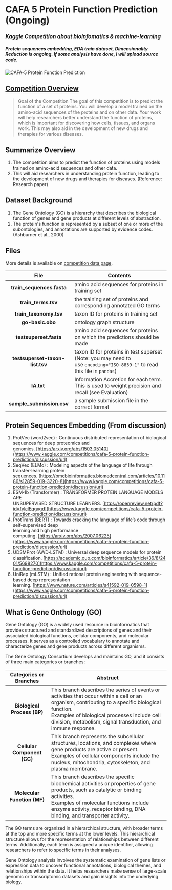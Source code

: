 # CAFA 5 Protein Function Prediction (Ongoing)
### *Kaggle Competition about bioinfomatics & machine-learning*

##### Protein sequences embedding, EDA train dataset, Dimensionality Reduction is ongoing. If some analysis have done, I will upload source code.

![CAFA-5 Protein Function Prediction](https://github.com/shosuke-13/CAFA-5/assets/84508762/7fb40569-def4-4ede-b85e-0a3d9f60263d)

## [Competition Overview](https://www.kaggle.com/competitions/cafa-5-protein-function-prediction/overview)

>  Goal of the Competition
>  The goal of this competition is to predict the function of a set of proteins. You will develop a model trained on the amino-acid sequences of the proteins and on other data. Your work will help ​​researchers better understand the function of proteins, which is important for discovering how cells, tissues, and organs work. This may also aid in the development of new drugs and therapies for various diseases.


## Summarize Overview

1.  The competition aims to predict the function of proteins using models trained on amino-acid sequences and other data.
2.  This will aid researchers in understanding protein function, leading to the development of new drugs and therapies for diseases. (Reference: Research paper)

## Dataset Background

1.  The Gene Ontology (GO) is a hierarchy that describes the biological function of genes and gene products at different levels of abstraction.
2.  The protein's function is represented by a subset of one or more of the subontologies, and annotations are supported by evidence codes. (Ashburner et al., 2000)

##  Files

More details is available on [competition data page](https://www.kaggle.com/competitions/cafa-5-protein-function-prediction/data).

| File | Contents |
|:---:|---|
|**train_sequences.fasta**|amino acid sequences for proteins in training set|
|**train_terms.tsv**|the training set of proteins and corresponding annotated GO terms|
|**train_taxonomy.tsv**|taxon ID for proteins in training set|
|**go-basic.obo**|ontology graph structure|
|**testsuperset.fasta**|amino acid sequences for proteins on which the predictions should be made|
|**testsuperset-taxon-list.tsv**|taxon ID for proteins in test superset (Note: you may need to use `encoding="ISO-8859-1"` to read this file in `pandas`)|
|**IA.txt** |Information Accretion for each term. This is used to weight precision and recall (see Evaluation)|
|**sample_submission.csv**|a sample submission file in the correct format|

## Protein Sequences Embedding (From discussion)

1.  ProtVec (word2vec) : Continuous distributed representation of biological sequences for deep proteomics and genomics. [https://arxiv.org/abs/1503.05140](https://www.kaggle.com/competitions/cafa-5-protein-function-prediction/discussion/url)
2.  SeqVec (ELMo) : Modeling aspects of the language of life through transfer-learning protein sequences. [https://bmcbioinformatics.biomedcentral.com/articles/10.1186/s12859-019-3220-8](https://www.kaggle.com/competitions/cafa-5-protein-function-prediction/discussion/url)
3.  ESM‐1b (Transformer) : TRANSFORMER PROTEIN LANGUAGE MODELS ARE  
    UNSUPERVISED STRUCTURE LEARNERS. [https://openreview.net/pdf?id=fylclEqgvgd](https://www.kaggle.com/competitions/cafa-5-protein-function-prediction/discussion/url)
4.  ProtTrans (BERT) : Towards cracking the language of life’s code through self-supervised deep  
    learning and high performance computing. [https://arxiv.org/abs/2007.06225](https://www.kaggle.com/competitions/cafa-5-protein-function-prediction/discussion/url)
5.  UDSMProt (AWD‐LSTM) : Universal deep sequence models for protein classification. [https://academic.oup.com/bioinformatics/article/36/8/2401/5698270](https://www.kaggle.com/competitions/cafa-5-protein-function-prediction/discussion/url)
6.  UniRep (mLSTM) : Unified rational protein engineering with sequence-based deep representation learning. [https://www.nature.com/articles/s41592-019-0598-1](https://www.kaggle.com/competitions/cafa-5-protein-function-prediction/discussion/url)


## What is Gene Onthology (GO)

Gene Ontology (GO) is a widely used resource in bioinformatics that provides structured and standardized descriptions of genes and their associated biological functions, cellular components, and molecular processes. It serves as a controlled vocabulary to annotate and characterize genes and gene products across different organisms.

The Gene Ontology Consortium develops and maintains GO, and it consists of three main categories or branches:

| Categories or Branches | Abstruct |
|:---:|---|
|**Biological Process (BP)**|This branch describes the series of events or activities that occur within a cell or an organism, contributing to a specific biological function. <br>Examples of biological processes include cell division, metabolism, signal transduction, and immune response.|
|**Cellular Component (CC)**|This branch represents the subcellular structures, locations, and complexes where gene products are active or present.<br> Examples of cellular components include the nucleus, mitochondria, cytoskeleton, and plasma membrane.|
|**Molecular Function (MF)**|This branch describes the specific biochemical activities or properties of gene products, such as catalytic or binding activities.<br> Examples of molecular functions include enzyme activity, receptor binding, DNA binding, and transporter activity.|

The GO terms are organized in a hierarchical structure, with broader terms at the top and more specific terms at the lower levels. This hierarchical structure allows for the representation of relationships between different terms. Additionally, each term is assigned a unique identifier, allowing researchers to refer to specific terms in their analyses.

Gene Ontology analysis involves the systematic examination of gene lists or expression data to uncover functional annotations, biological themes, and relationships within the data. It helps researchers make sense of large-scale genomic or transcriptomic datasets and gain insights into the underlying biology.
